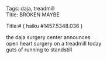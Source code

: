 Tags: daja, treadmill  
Title: BROKEN MAYBE  
  
Title:# ( haiku #1457.5348.036 )  
  
the daja surgery center announces  
open heart surgery on a treadmill today  
guts of running to standstill  
